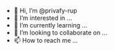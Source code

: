 - 👋 Hi, I’m @privafy-rup
- 👀 I’m interested in ...
- 🌱 I’m currently learning ...
- 💞️ I’m looking to collaborate on ...
- 📫 How to reach me ...

<!---
privafy-rup/privafy-rup is a ✨ special ✨ repository because its `README.md` (this file) appears on your GitHub profile.
You can click the Preview link to take a look at your changes.
--->
